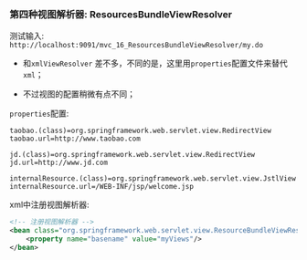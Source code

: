 


### 第四种视图解析器:  ResourcesBundleViewResolver

测试输入: `http://localhost:9091/mvc_16_ResourcesBundleViewResolver/my.do`


* 和`xmlViewResolver` 差不多，不同的是，这里用`properties`配置文件来替代 `xml`；

* 不过视图的配置稍微有点不同；


`properties`配置: 

```properties
taobao.(class)=org.springframework.web.servlet.view.RedirectView
taobao.url=http://www.taobao.com

jd.(class)=org.springframework.web.servlet.view.RedirectView
jd.url=http://www.jd.com

internalResource.(class)=org.springframework.web.servlet.view.JstlView
internalResource.url=/WEB-INF/jsp/welcome.jsp
```


xml中注册视图解析器: 


```xml
<!-- 注册视图解析器 -->
<bean class="org.springframework.web.servlet.view.ResourceBundleViewResolver">
    <property name="basename" value="myViews"/>
</bean>
```